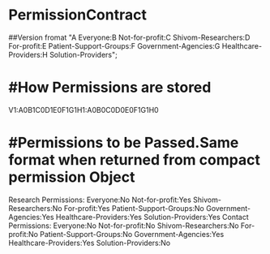 # PermissionContract

##Version fromat 
"A Everyone:B Not-for-profit:C Shivom-Researchers:D For-profit:E Patient-Support-Groups:F Government-Agencies:G Healthcare-Providers:H Solution-Providers";

# #How Permissions are stored
V1:A0B1C0D1E0F1G1H1:A0B0C0D0E0F1G1H0

# #Permissions to be Passed.Same format when returned from compact permission Object
Research Permissions:
Everyone:No
Not-for-profit:Yes
Shivom-Researchers:No
For-profit:Yes
Patient-Support-Groups:No
Government-Agencies:Yes
Healthcare-Providers:Yes
Solution-Providers:Yes
Contact Permissions:
Everyone:No
Not-for-profit:No
Shivom-Researchers:No
For-profit:No
Patient-Support-Groups:No
Government-Agencies:Yes
Healthcare-Providers:Yes
Solution-Providers:No
